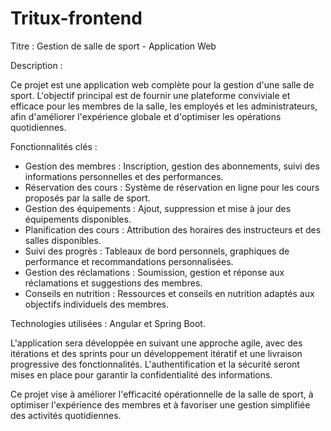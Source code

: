 # Tritux-frontend
Titre : Gestion de salle de sport - Application Web

Description : 

Ce projet est une application web complète pour la gestion d'une salle de sport. L'objectif principal est de fournir une plateforme conviviale et efficace pour les membres de la salle, les employés et les administrateurs, afin d'améliorer l'expérience globale et d'optimiser les opérations quotidiennes.

Fonctionnalités clés :
- Gestion des membres : Inscription, gestion des abonnements, suivi des informations personnelles et des performances.
- Réservation des cours : Système de réservation en ligne pour les cours proposés par la salle de sport.
- Gestion des équipements : Ajout, suppression et mise à jour des équipements disponibles.
- Planification des cours : Attribution des horaires des instructeurs et des salles disponibles.
- Suivi des progrès : Tableaux de bord personnels, graphiques de performance et recommandations personnalisées.
- Gestion des réclamations : Soumission, gestion et réponse aux réclamations et suggestions des membres.
- Conseils en nutrition : Ressources et conseils en nutrition adaptés aux objectifs individuels des membres.

Technologies utilisées : Angular et Spring Boot.

L'application sera développée en suivant une approche agile, avec des itérations et des sprints pour un développement itératif et une livraison progressive des fonctionnalités. L'authentification et la sécurité seront mises en place pour garantir la confidentialité des informations.

Ce projet vise à améliorer l'efficacité opérationnelle de la salle de sport, à optimiser l'expérience des membres et à favoriser une gestion simplifiée des activités quotidiennes.

